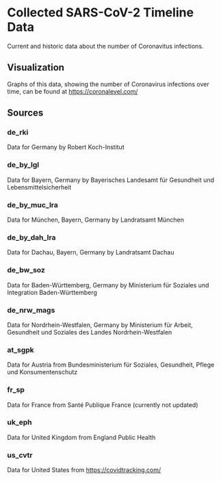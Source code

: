 # Collected SARS-CoV-2 Timeline Data

Current and historic data about the number of Coronavitus infections.

## Visualization

Graphs of this data, showing the number of Coronavirus infections over time, can
be found at https://coronalevel.com/

## Sources

### de\_rki

Data for Germany by Robert Koch-Institut

### de\_by\_lgl

Data for Bayern, Germany by Bayerisches Landesamt für Gesundheit und Lebensmittelsicherheit

### de\_by\_muc\_lra

Data for München, Bayern, Germany by Landratsamt München

### de\_by\_dah\_lra

Data for Dachau, Bayern, Germany by Landratsamt Dachau

### de\_bw\_soz

Data for Baden-Württemberg, Germany by Ministerium für Soziales und Integration Baden-Württemberg

### de\_nrw\_mags

Data for Nordrhein-Westfalen, Germany by Ministerium für Arbeit, Gesundheit und Soziales des Landes Nordrhein-Westfalen

### at\_sgpk

Data for Austria from Bundesministerium für Soziales, Gesundheit, Pflege und Konsumentenschutz

### fr\_sp

Data for France from Santé Publique France (currently not updated)

### uk\_eph

Data for United Kingdom from England Public Health

### us\_cvtr

Data for United States from https://covidtracking.com/

